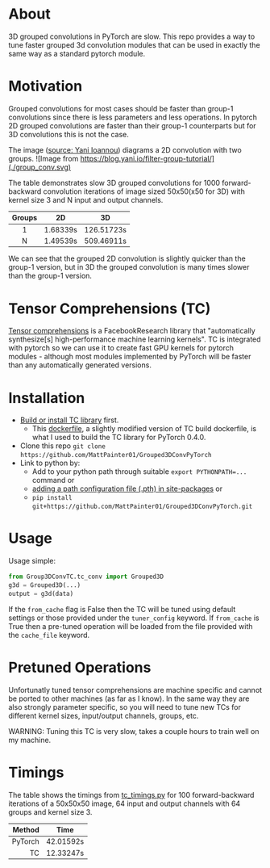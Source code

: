 # About
3D grouped convolutions in PyTorch are slow. This repo provides a way to tune faster grouped 3d convolution modules that can be used in exactly the same way as a standard pytorch module.  

# Motivation
Grouped convolutions for most cases should be faster than group-1 convolutions since there is less parameters and less operations. In pytorch 2D grouped convolutions are faster than their group-1 counterparts but for 3D convolutions this is not the case. 

The image ([source: Yani Ioannou](https://blog.yani.io/filter-group-tutorial/)) diagrams a 2D convolution with two groups.
![Image from https://blog.yani.io/filter-group-tutorial/](./group_conv.svg)

The table demonstrates slow 3D grouped convolutions for 1000 forward-backward convolution iterations of image sized 50x50(x50 for 3D) with kernel size 3 and N input and output channels.

|    Groups     | 2D            | 3D            |
| :-----------: | :-----------: | :-----------: |
|      1        | 1.68339s      | 126.51723s    |
|      N        | 1.49539s      | 509.46911s    |

We can see that the grouped 2D convolution is slightly quicker than the group-1 version, but in 3D the grouped convolution is many times slower than the group-1 version.

# Tensor Comprehensions (TC)
[Tensor comprehensions](https://github.com/facebookresearch/TensorComprehensions) is a FacebookResearch library that "automatically synthesize[s] high-performance machine learning kernels".
TC is integrated with pytorch so we can use it to create fast GPU kernels for pytorch modules - although most modules implemented by PyTorch will be faster than any automatically generated versions. 

# Installation
- [Build or install TC library](https://github.com/facebookresearch/TensorComprehensions/blob/master/docs/source/installation.rst) first. 
    - This [dockerfile](Dockerfile), a slightly modified version of TC build dockerfile, is what I used to build the TC library for PyTorch 0.4.0.
- Clone this repo `git clone https://github.com/MattPainter01/Grouped3DConvPyTorch`
- Link to python by: 
    - Add to your python path through suitable `export PYTHONPATH=...` command or
    - [adding a path configuration file (.pth) in site-packages](https://docs.python.org/3/library/site.html) or
    - `pip install git+https://github.com/MattPainter01/Grouped3DConvPyTorch.git`

# Usage
Usage simple: 
```python
from Group3DConvTC.tc_conv import Grouped3D
g3d = Grouped3D(...)
output = g3d(data)
```

If the `from_cache` flag is False then the TC will be tuned using default settings or those provided under the `tuner_config` keyword. If `from_cache` is True then a pre-tuned operation will be loaded from the file provided with the `cache_file` keyword.  

# Pretuned Operations
Unfortunatly tuned tensor comprehensions are machine specific and cannot be ported to other machines (as far as I know). In the same way they are also strongly parameter specific, so you will need to tune new TCs for different kernel sizes, input/output channels, groups, etc. 

WARNING: Tuning this TC is very slow, takes a couple hours to train well on my machine.  

# Timings

The table shows the timings from [tc_timings.py](Profiling/tc_timings.py) for 100 forward-backward iterations of a 50x50x50 image, 64 input and output channels with 64 groups and kernel size 3.

|    Method     | Time          |
| ------------: | :-----------: |
|      PyTorch  | 42.01592s     |
|      TC       | 12.33247s     |

